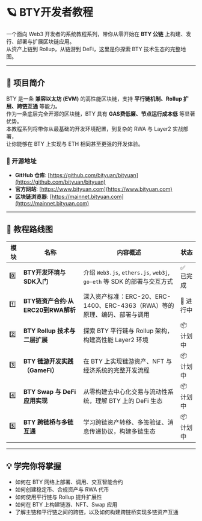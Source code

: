 # 🪐 BTY开发者教程

一个面向 Web3 开发者的系统教程系列，带你从零开始在 **BTY 公链** 上构建、发行、部署与扩展区块链应用。  
从资产上链到 Rollup，从链游到 DeFi，这里是你探索 BTY 技术生态的完整地图。  

---

## 🚀 项目简介

BTY 是一条 **兼容以太坊 (EVM)** 的高性能区块链，支持 **平行链机制、Rollup 扩展、跨链互通** 等能力。  
作为一条底层完全开源的区块链，BTY 具有 **GAS费低廉、节点运行成本低** 等显著优势。  
本教程系列将带你从最基础的开发环境配置，到复杂的 RWA 与 Layer2 实战部署，  
让你能够在 BTY 上实现与 ETH 相同甚至更强的开发体验。

### 🔗 开源地址
- **GitHub 仓库**: [https://github.com/bityuan/bityuan](https://github.com/bityuan/bityuan)
- **官方网站**: [https://www.bityuan.com](https://www.bityuan.com)
- **区块链浏览器**: [https://mainnet.bityuan.com](https://mainnet.bityuan.com)

---

## 🧭 教程路线图

| 模块 | 名称 | 内容概述 | 状态 |
|------|------|-----------|------|
| 0️⃣ | **BTY开发环境与SDK入门** | 介绍 `Web3.js`, `ethers.js`, `web3j`, `go-eth` 等 SDK 的部署与交互方式 | ✅ 已完成 |
| 1️⃣ | **BTY链资产合约·从ERC20到RWA解析** | 深入资产标准：ERC-20、ERC-1400、ERC-4363（RWA）等的原理、编码、部署与调用 | 🧩 进行中 |
| 2️⃣ | **BTY Rollup 技术与二层扩展** | 探索 BTY 平行链与 Rollup 架构，构建高性能 Layer2 环境 | 📦 计划中 |
| 3️⃣ | **BTY 链游开发实践（GameFi）** | 在 BTY 上实现链游资产、NFT 与经济系统的完整开发流程 | 📦 计划中 |
| 4️⃣ | **BTY Swap 与 DeFi 应用实现** | 从零构建去中心化交易与流动性系统，理解 BTY 上的 DeFi 生态 | 📦 计划中 |
| 5️⃣ | **BTY 跨链桥与多链互通** | 学习跨链资产转移、多签验证、消息传递协议，构建多链生态 | 📦 计划中 |

---

## 💡 学完你将掌握

- 如何在 BTY 网络上部署、调用、交互智能合约  
- 如何创建稳定币、合规资产与 RWA 代币  
- 如何使用平行链与 Rollup 提升扩展性  
- 如何在 BTY 上构建链游、NFT、Swap 应用
- 了解主链和平行链之间的跨链，以及如何构建跨链桥实现多链资产互通

